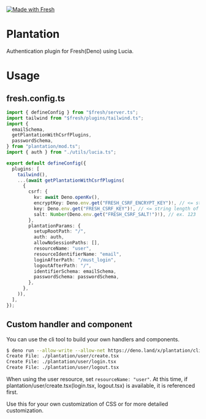 ﻿[![Made with Fresh](https://fresh.deno.dev/fresh-badge-dark.svg)](https://fresh.deno.dev)

# Plantation

Authentication plugin for Fresh(Deno) using Lucia.

# Usage

## fresh.config.ts

```ts
import { defineConfig } from "$fresh/server.ts";
import tailwind from "$fresh/plugins/tailwind.ts";
import {
  emailSchema,
  getPlantationWithCsrfPlugins,
  passwordSchema,
} from "plantation/mod.ts";
import { auth } from "./utils/lucia.ts";

export default defineConfig({
  plugins: [
    tailwind(),
    ...(await getPlantationWithCsrfPlugins(
      {
        csrf: {
          kv: await Deno.openKv(),
          encryptKey: Deno.env.get("FRESH_CSRF_ENCRYPT_KEY")!, // <= string length of 32, ex. 12345678901234567890123456789012
          key: Deno.env.get("FRESH_CSRF_KEY")!, // <= string length of 32, ex. 01234567012345670123456701234567
          salt: Number(Deno.env.get("FRESH_CSRF_SALT!")!), // ex. 123
        },
        plantationParams: {
          setupRootPath: "/",
          auth: auth,
          allowNoSessionPaths: [],
          resourceName: "user",
          resourceIdentifierName: "email",
          loginAfterPath: "/must_login",
          logoutAfterPath: "/",
          identifierSchema: emailSchema,
          passwordSchema: passwordSchema,
        },
      },
    )),
  ],
});
```

## Custom handler and component

You can use the cli tool to build your own handlers and components.

```sh
$ deno run --allow-write --allow-net https://deno.land/x/plantation/cli.ts user
Create File: ./plantation/user/create.tsx
Create File: ./plantation/user/login.tsx
Create File: ./plantation/user/logout.tsx
```

When using the user resource, set `resourceName: "user"`.
At this time, if plantation/user/create.tsx(login.tsx, logout.tsx) is available, it is referenced first.

Use this for your own customization of CSS or for more detailed customization.

